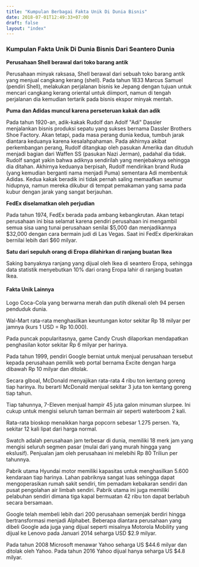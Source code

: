 ```yaml
---
title: "Kumpulan Berbagai Fakta Unik Di Dunia Bisnis"
date: 2018-07-01T12:49:33+07:00
draft: false
layout: "index"
---
```


### Kumpulan Fakta Unik Di Dunia Bisnis Dari Seantero Dunia

**Perusahaan Shell berawal dari toko barang antik**

Perusahaan minyak raksasa, Shell berawal dari sebuah toko barang antik yang menjual cangkang kerang (shell). Pada tahun 1833 Marcus Samuel (pendiri Shell), melakukan perjalanan bisnis ke Jepang dengan tujuan untuk mencari cangkang kerang oriental untuk diimport, namun di tengah perjalanan dia kemudian tertarik pada bisnis ekspor minyak mentah.

**Puma dan Adidas muncul karena perseteruan kakak dan adik**

Pada tahun 1920-an, adik-kakak Rudolf dan Adolf "Adi" Dassler menjalankan bisnis produksi sepatu yang sukses bernama Dassler Brothers Shoe Factory. Akan tetapi, pada masa perang dunia kedua, tumbuh jarak diantara keduanya karena kesalahpahaman. Pada akhirnya akibat perkembangan perang, Rudolf ditangkap oleh pasukan Amerika dan dituduh menjadi bagian dari Waffen SS (pasukan Nazi Jerman), padahal dia tidak. Rudolf sangat yakin bahwa adiknya sendirilah yang menjebaknya sehingga dia ditahan. Akhirnya keduanya berpisah, Rudolf mendirikan brand Ruda (yang kemudian berganti nama menjadi Puma) sementara Adi membentuk Adidas. Kedua kakak beradik ini tidak pernah saling memaafkan seumur hidupnya, namun mereka dikubur di tempat pemakaman yang sama pada kubur dengan jarak yang sangat berjauhan. 

**FedEx diselamatkan oleh perjudian**

Pada tahun 1974, FedEx berada pada ambang kebangkrutan. Akan tetapi perusahaan ini bisa selamat karena pendiri perusahaan ini mengambil semua sisa uang tunai perusahaan senilai $5,000 dan menjadikannya $32,000 dengan cara bermain judi di Las Vegas. Saat ini FedEx diperkirakan bernilai lebih dari $60 milyar.

**Satu dari sepuluh orang di Eropa dilahirkan di ranjang buatan Ikea**

Saking banyaknya ranjang yang dijual oleh Ikea di seantero Eropa, sehingga data statistik menyebutkan 10% dari orang Eropa lahir di ranjang buatan Ikea.

#### Fakta Unik Lainnya #####

Logo Coca-Cola yang berwarna merah dan putih dikenali oleh 94 persen penduduk dunia.

Wal-Mart rata-rata menghasilkan keuntungan kotor sekitar Rp 18 milyar per jamnya (kurs 1 USD = Rp 10.000).

Pada puncak popularitasnya, game Candy Crush dilaporkan mendapatkan penghasilan kotor sekitar Rp 6 milyar per harinya.

Pada tahun 1999, pendiri Google berniat untuk menjual perusahaan tersebut kepada perusahaan pemilik web portal bernama Excite dengan harga dibawah Rp 10 milyar dan ditolak.

Secara glboal, McDonald menyajikan rata-rata 4 ribu ton kentang goreng tiap harinya. Itu berarti McDonald menjual sekitar 3 juta ton kentang goreng tiap tahun.

Tiap tahunnya, 7-Eleven menjual hampir 45 juta galon minuman slurpee. Ini cukup untuk mengisi seluruh taman bermain air seperti waterboom 2 kali.

Rata-rata bioskop menaikkan harga popcorn sebesar 1.275 persen. Ya, sekitar 12 kali lipat dari harga normal.

Swatch adalah perusahaan jam terbesar di dunia, memiliki 18 merk jam yang mengisi seluruh segmen pasar (mulai dari yang murah hingga yang ekslusif). Penjualan jam oleh perusahaan ini melebihi Rp 80 Triliun per tahunnya.

Pabrik utama Hyundai motor memiliki kapasitas untuk menghasilkan 5.600 kendaraan tiap harinya. Lahan pabriknya sangat luas sehingga dapat mengoperasikan rumah sakit sendiri, tim pemadam kebakaran sendiri dan pusat pengolahan air limbah sendiri. Pabrik utama ini juga memiliki pelabuhan sendiri dimana tiga kapal bermuatan 42 ribu ton dapat berlabuh secara bersamaan.

Google telah membeli lebih dari 200 perusahaan semenjak berdiri hingga bertransformasi menjadi Alphabet. Beberapa diantara perusahaan yang dibeli Google ada juga yang dijual seperti misalnya Motorola Mobility yang dijual ke Lenovo pada Januari 2014 seharga USD $2.9 milyar.

Pada tahun 2008 Microsoft menawar Yahoo seharga US $44.6 milyar dan ditolak oleh Yahoo. Pada tahun 2016 Yahoo dijual hanya seharga US $4.8 milyar.